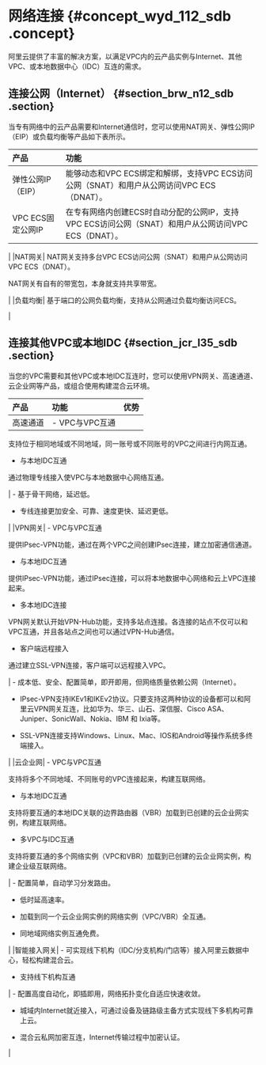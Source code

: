 # 网络连接 {#concept_wyd_112_sdb .concept}

阿里云提供了丰富的解决方案，以满足VPC内的云产品实例与Internet、其他VPC、或本地数据中心（IDC）互连的需求。

## 连接公网（Internet） {#section_brw_n12_sdb .section}

当专有网络中的云产品需要和Internet通信时，您可以使用NAT网关、弹性公网IP（EIP）或负载均衡等产品如下表所示。

|产品|功能|
|:-|:-|
|弹性公网IP（EIP）|能够动态和VPC ECS绑定和解绑，支持VPC ECS访问公网（SNAT）和用户从公网访问VPC ECS（DNAT）。|
|VPC ECS固定公网IP| 在专有网络内创建ECS时自动分配的公网IP，支持VPC ECS访问公网（SNAT）和用户从公网访问VPC ECS（DNAT）。

 |
|NAT网关| NAT网关支持多台VPC ECS访问公网（SNAT）和用户从公网访问VPC ECS（DNAT）。

 NAT网关有自有的带宽包，本身就支持共享带宽。

 |
|负载均衡| 基于端口的公网负载均衡，支持从公网通过负载均衡访问ECS。

 |

## 连接其他VPC或本地IDC {#section_jcr_l35_sdb .section}

当您的VPC需要和其他VPC或本地IDC互连时，您可以使用VPN网关、高速通道、云企业网等产品，或组合使用构建混合云环境。

|产品|功能|优势|
|:-|:-|:-|
|高速通道| -   VPC与VPC互通

支持位于相同地域或不同地域，同一账号或不同账号的VPC之间进行内网互通。

-   与本地IDC互通

通过物理专线接入使VPC与本地数据中心网络互通。


 | -   基于骨干网络，延迟低。

-   专线连接更加安全、可靠、速度更快、延迟更低。


 |
|VPN网关| -   VPC与VPC互通

提供IPsec-VPN功能，通过在两个VPC之间创建IPsec连接，建立加密通信通道。

-   与本地IDC互通

提供IPsec-VPN功能，通过IPsec连接，可以将本地数据中心网络和云上VPC连接起来。

-   多本地IDC连接

VPN网关默认开始VPN-Hub功能，支持多站点连接。各连接的站点不仅可以和VPC互通，并且各站点之间也可以通过VPN-Hub通信。

-   客户端远程接入

通过建立SSL-VPN连接，客户端可以远程接入VPC。


 | -   成本低、安全、配置简单，即开即用，但网络质量依赖公网（Internet）。

-   IPsec-VPN支持IKEv1和IKEv2协议。只要支持这两种协议的设备都可以和阿里云VPN网关互连，比如华为、华三、山石、深信服、Cisco ASA、Juniper、SonicWall、Nokia、IBM 和 Ixia等。

-   SSL-VPN连接支持Windows、Linux、Mac、IOS和Android等操作系统多终端接入。


 |
|云企业网| -   VPC与VPC互通

支持将多个不同地域、不同账号的VPC连接起来，构建互联网络。

-   与本地IDC互通

支持将要互通的本地IDC关联的边界路由器（VBR）加载到已创建的云企业网实例，构建互联网络。

-   多VPC与IDC互通

支持将要互通的多个网络实例（VPC和VBR）加载到已创建的云企业网实例，构建企业级互联网络。


 | -   配置简单，自动学习分发路由。

-   低时延高速率。

-   加载到同一个云企业网实例的网络实例（VPC/VBR）全互通。

-   同地域网络实例互通免费。


 |
|智能接入网关| -   可实现线下机构（IDC/分支机构/门店等）接入阿里云数据中心，轻松构建混合云。

-   支持线下机构互通


 | -   配置高度自动化，即插即用，网络拓扑变化自适应快速收敛。

-   城域内Internet就近接入，可通过设备及链路级主备方式实现线下多机构可靠上云。

-   混合云私网加密互连，Internet传输过程中加密认证。


 |

